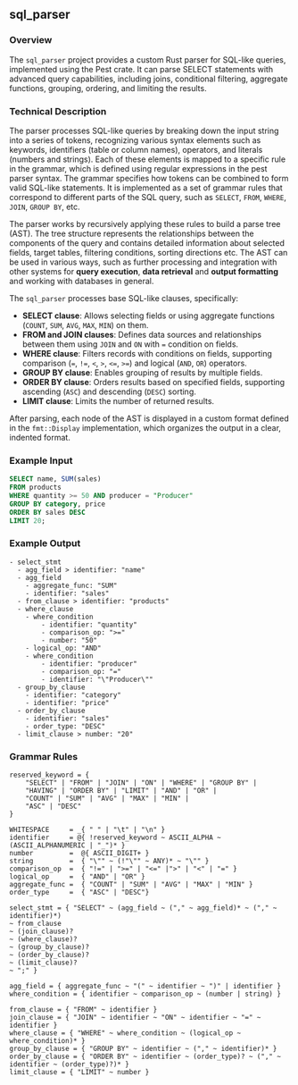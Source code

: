 ## sql_parser

### Overview

The `sql_parser` project provides a custom Rust parser for SQL-like queries, implemented using the Pest crate. It can parse SELECT statements with advanced query capabilities, including joins, conditional filtering, aggregate functions, grouping, ordering, and limiting the results.

### Technical Description

The parser processes SQL-like queries by breaking down the input string into a series of tokens, recognizing various syntax elements such as keywords, identifiers (table or column names), operators, and literals (numbers and strings). Each of these elements is mapped to a specific rule in the grammar, which is defined using regular expressions in the pest parser syntax. The grammar specifies how tokens can be combined to form valid SQL-like statements. It is implemented as a set of grammar rules that correspond to different parts of the SQL query, such as `SELECT`, `FROM`, `WHERE`, `JOIN`, `GROUP BY`, etc.

The parser works by recursively applying these rules to build a parse tree (AST). The tree structure represents the relationships between the components of the query and contains detailed information about selected fields, target tables, filtering conditions, sorting directions etc. The AST can be used in various ways, such as further processing and integration with other systems for **query execution**, **data retrieval** and **output formatting** and working with databases in general. 

The `sql_parser` processes base SQL-like clauses, specifically:

* **SELECT clause**: Allows selecting fields or using aggregate functions (`COUNT`, `SUM`, `AVG`, `MAX`, `MIN`) on them.
* **FROM and JOIN clauses**: Defines data sources and relationships between them using `JOIN` and `ON` with `=` condition on fields.
* **WHERE clause**: Filters records with conditions on fields, supporting comparison (`=`, `!=`, `<`, `>`, `<=`, `>=`) and logical (`AND`, `OR`) operators.
* **GROUP BY clause**: Enables grouping of results by multiple fields.
* **ORDER BY clause**: Orders results based on specified fields, supporting ascending (`ASC`) and descending (`DESC`) sorting.
* **LIMIT clause**: Limits the number of returned results.

After parsing, each node of the AST is displayed in a custom format defined in the `fmt::Display` implementation, which organizes the output in a clear, indented format.

### Example Input

``` sql
SELECT name, SUM(sales)
FROM products
WHERE quantity >= 50 AND producer = "Producer"
GROUP BY category, price
ORDER BY sales DESC
LIMIT 20; 
```
### Example Output

```
- select_stmt
  - agg_field > identifier: "name"
  - agg_field
    - aggregate_func: "SUM"
    - identifier: "sales"
  - from_clause > identifier: "products"
  - where_clause
    - where_condition
        - identifier: "quantity"
        - comparison_op: ">="
        - number: "50"
    - logical_op: "AND"
    - where_condition
        - identifier: "producer"
        - comparison_op: "="
        - identifier: "\"Producer\""
  - group_by_clause
    - identifier: "category"
    - identifier: "price"
  - order_by_clause
    - identifier: "sales"
    - order_type: "DESC"
  - limit_clause > number: "20"
```

### Grammar Rules

```
reserved_keyword = {
    "SELECT" | "FROM" | "JOIN" | "ON" | "WHERE" | "GROUP BY" |
    "HAVING" | "ORDER BY" | "LIMIT" | "AND" | "OR" |
    "COUNT" | "SUM" | "AVG" | "MAX" | "MIN" |
    "ASC" | "DESC"
}

WHITESPACE     = _{ " " | "\t" | "\n" }
identifier     = @{ !reserved_keyword ~ ASCII_ALPHA ~ (ASCII_ALPHANUMERIC | "_")* }
number         =  @{ ASCII_DIGIT+ }
string         =  { "\"" ~ (!"\"" ~ ANY)* ~ "\"" }
comparison_op  =  { "!=" | ">=" | "<=" |">" | "<" | "=" }
logical_op     =  { "AND" | "OR" }
aggregate_func =  { "COUNT" | "SUM" | "AVG" | "MAX" | "MIN" }
order_type     =  { "ASC" | "DESC"}

select_stmt = { "SELECT" ~ (agg_field ~ ("," ~ agg_field)* ~ ("," ~ identifier)*)
~ from_clause
~ (join_clause)? 
~ (where_clause)?
~ (group_by_clause)? 
~ (order_by_clause)? 
~ (limit_clause)? 
~ ";" }

agg_field = { aggregate_func ~ "(" ~ identifier ~ ")" | identifier }
where_condition = { identifier ~ comparison_op ~ (number | string) }

from_clause = { "FROM" ~ identifier }
join_clause = { "JOIN" ~ identifier ~ "ON" ~ identifier ~ "=" ~ identifier }
where_clause = { "WHERE" ~ where_condition ~ (logical_op ~ where_condition)* }
group_by_clause = { "GROUP BY" ~ identifier ~ ("," ~ identifier)* }
order_by_clause = { "ORDER BY" ~ identifier ~ (order_type)? ~ ("," ~ identifier ~ (order_type)?)* }
limit_clause = { "LIMIT" ~ number }
```